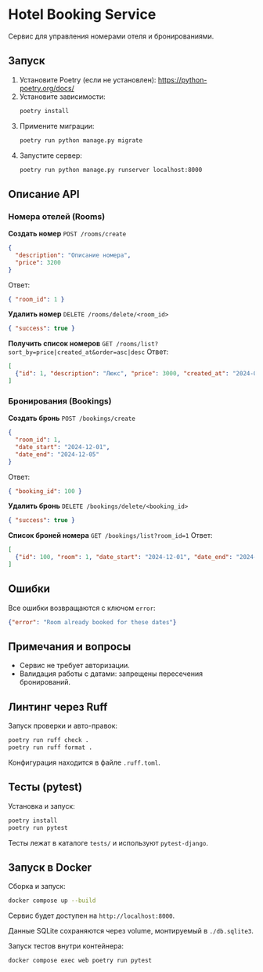 # Hotel Booking Service

Сервис для управления номерами отеля и бронированиями.

## Запуск

1. Установите Poetry (если не установлен): https://python-poetry.org/docs/
2. Установите зависимости:
    ```bash
    poetry install
    ```
3. Примените миграции:
    ```bash
    poetry run python manage.py migrate
    ```
4. Запустите сервер:
    ```bash
    poetry run python manage.py runserver localhost:8000
    ```

## Описание API

### Номера отелей (Rooms)

**Создать номер**
`POST /rooms/create`
```json
{
  "description": "Описание номера",
  "price": 3200
}
```
Ответ:
```json
{ "room_id": 1 }
```

**Удалить номер**
`DELETE /rooms/delete/<room_id>`
```json
{ "success": true }
```

**Получить список номеров**
`GET /rooms/list?sort_by=price|created_at&order=asc|desc`
Ответ:
```json
[
  {"id": 1, "description": "Люкс", "price": 3000, "created_at": "2024-07-01T12:34:00Z"}, ...
]
```

### Бронирования (Bookings)

**Создать бронь**
`POST /bookings/create`
```json
{
  "room_id": 1,
  "date_start": "2024-12-01",
  "date_end": "2024-12-05"
}
```
Ответ:
```json
{ "booking_id": 100 }
```

**Удалить бронь**
`DELETE /bookings/delete/<booking_id>`
```json
{ "success": true }
```

**Список броней номера**
`GET /bookings/list?room_id=1`
Ответ:
```json
[
  {"id": 100, "room": 1, "date_start": "2024-12-01", "date_end": "2024-12-05"}, ...
]
```

## Ошибки
Все ошибки возвращаются с ключом `error`:
```json
{"error": "Room already booked for these dates"}
```

## Примечания и вопросы
- Сервис не требует авторизации.
- Валидация работы с датами: запрещены пересечения бронирований.

## Линтинг через Ruff

Запуск проверки и авто-правок:
```bash
poetry run ruff check .
poetry run ruff format .
```

Конфигурация находится в файле `.ruff.toml`.

## Тесты (pytest)

Установка и запуск:
```bash
poetry install
poetry run pytest
```

Тесты лежат в каталоге `tests/` и используют `pytest-django`.

## Запуск в Docker

Сборка и запуск:
```bash
docker compose up --build
```

Сервис будет доступен на `http://localhost:8000`.

Данные SQLite сохраняются через volume, монтируемый в `./db.sqlite3`.

Запуск тестов внутри контейнера:
```bash
docker compose exec web poetry run pytest
```
